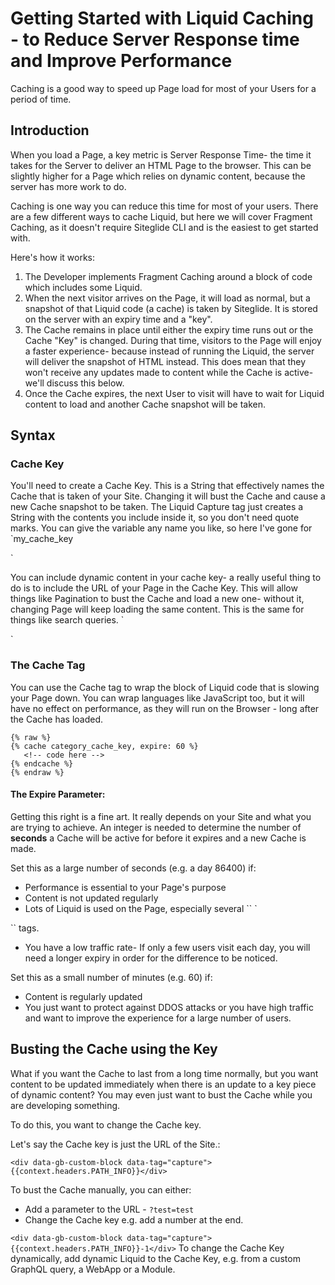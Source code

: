 # Getting Started with Liquid Caching - to Reduce Server Response time and Improve Performance

Caching is a good way to speed up Page load for most of your Users for a period of time.

## Introduction

When you load a Page, a key metric is Server Response Time- the time it takes for the Server to deliver an HTML Page to the browser. This can be slightly higher for a Page which relies on dynamic content, because the server has more work to do.

Caching is one way you can reduce this time for most of your users. There are a few different ways to cache Liquid, but here we will cover Fragment Caching, as it doesn't require Siteglide CLI and is the easiest to get started with.

Here's how it works:&#x20;

1. The Developer implements Fragment Caching around a block of code which includes some Liquid.&#x20;
2. When the next visitor arrives on the Page, it will load as normal, but a snapshot of that Liquid code (a cache) is taken by Siteglide. It is stored on the server with an expiry time and a "key".&#x20;
3. The Cache remains in place until either the expiry time runs out or the Cache "Key" is changed. During that time, visitors to the Page will enjoy a faster experience- because instead of running the Liquid, the server will deliver the snapshot of HTML instead. This does mean that they won't receive any updates made to content while the Cache is active- we'll discuss this below.
4. Once the Cache expires, the next User to visit will have to wait for Liquid content to load and another Cache snapshot will be taken.

## Syntax

### Cache Key

You'll need to create a Cache Key. This is a String that effectively names the Cache that is taken of your Site. Changing it will bust the Cache and cause a new Cache snapshot to be taken. The Liquid Capture tag just creates a String with the contents you include inside it, so you don't need quote marks. You can give the variable any name you like, so here I've gone for \`my\_cache\_key

\`

You can include dynamic content in your cache key- a really useful thing to do is to include the URL of your Page in the Cache Key. This will allow things like Pagination to bust the Cache and load a new one- without it, changing Page will keep loading the same content. This is the same for things like search queries. \`

\`

### The Cache Tag

You can use the Cache tag to wrap the block of Liquid code that is slowing your Page down. You can wrap languages like JavaScript too, but it will have no effect on performance, as they will run on the Browser - long after the Cache has loaded.

```liquid
{% raw %}
{% cache category_cache_key, expire: 60 %}
   <!-- code here -->
{% endcache %}
{% endraw %}
```

#### The Expire Parameter:

Getting this right is a fine art. It really depends on your Site and what you are trying to achieve. An integer is needed to determine the number of **seconds** a Cache will be active for before it expires and a new Cache is made.

Set this as a large number of seconds (e.g. a day 86400) if:

* Performance is essential to your Page's purpose
* Content is not updated regularly
* Lots of Liquid is used on the Page, especially several \`\` \`

\`\` tags.&#x20;

* You have a low traffic rate- If only a few users visit each day, you will need a longer expiry in order for the difference to be noticed.

Set this as a small number of minutes (e.g. 60) if:

* Content is regularly updated
* You just want to protect against DDOS attacks or you have high traffic and want to improve the experience for a large number of users.

## Busting the Cache using the Key

What if you want the Cache to last from a long time normally, but you want content to be updated immediately when there is an update to a key piece of dynamic content? You may even just want to bust the Cache while you are developing something.

To do this, you want to change the Cache key.

Let's say the Cache key is just the URL of the Site.:

`<div data-gb-custom-block data-tag="capture">{{context.headers.PATH_INFO}}</div>`

To bust the Cache manually, you can either:

* Add a parameter to the URL - `?test=test`
* Change the Cache key e.g. add a number at the end.

`<div data-gb-custom-block data-tag="capture">{{context.headers.PATH_INFO}}-1</div>` To change the Cache Key dynamically, add dynamic Liquid to the Cache Key, e.g. from a custom GraphQL query, a WebApp or a Module.
